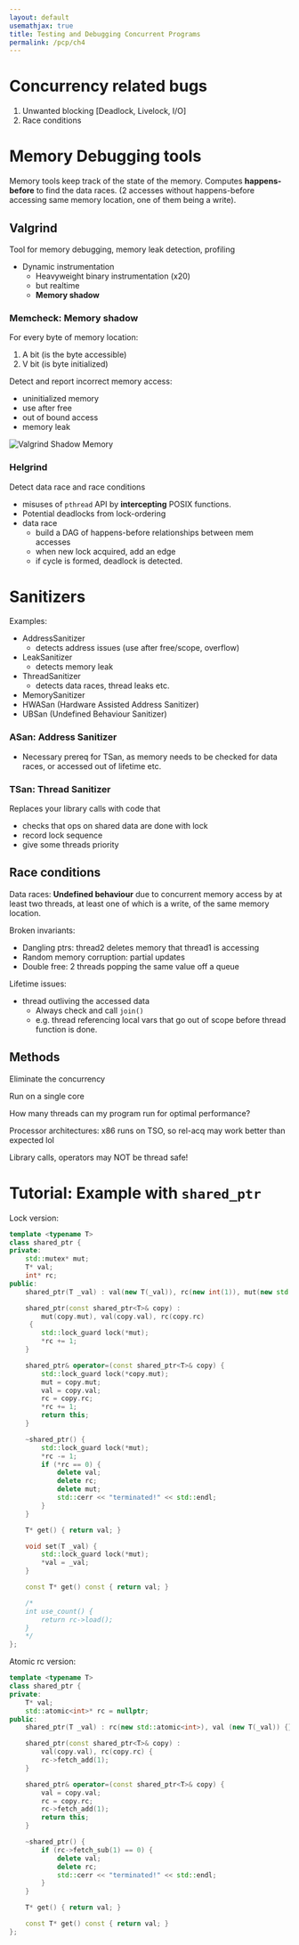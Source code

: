 ```yaml
---
layout: default
usemathjax: true
title: Testing and Debugging Concurrent Programs
permalink: /pcp/ch4
---
```


# Concurrency related bugs

1. Unwanted blocking [Deadlock, Livelock, I/O]
2. Race conditions

# Memory Debugging tools

Memory tools keep track of the state of the memory.
Computes **happens-before** to find the data races. 
(2 accesses without happens-before accessing same memory location, one of them being a write).

## Valgrind

Tool for memory debugging, memory leak detection, profiling

- Dynamic instrumentation 
  - Heavyweight binary instrumentation (x20)
  - but realtime
  - **Memory shadow**

### Memcheck: Memory shadow

For every byte of memory location:

1. A bit (is the byte accessible)
2. V bit (is byte initialized)

Detect and report incorrect memory access:
- uninitialized memory
- use after free
- out of bound access
- memory leak

![Valgrind Shadow Memory](/notes-blog/assets/img/pcp/valgrind-shadow-mem.png)

### Helgrind

Detect data race and race conditions

- misuses of `pthread` API by **intercepting** POSIX functions.
- Potential deadlocks from lock-ordering
- data race
  - build a DAG of happens-before relationships between mem accesses
  - when new lock acquired, add an edge
  - if cycle is formed, deadlock is detected.

# Sanitizers

Examples:
- AddressSanitizer
  - detects address issues (use after free/scope, overflow)
- LeakSanitizer
  - detects memory leak
- ThreadSanitizer
  - detects data races, thread leaks etc.
- MemorySanitizer
- HWASan (Hardware Assisted Address Sanitizer)
- UBSan (Undefined Behaviour Sanitizer)



### ASan: Address Sanitizer

- Necessary prereq for TSan, as memory needs to be checked for data races, or accessed out of lifetime etc.

### TSan: Thread Sanitizer

Replaces your library calls with code that

- checks that ops on shared data are done with lock
- record lock sequence 
- give some threads priority

## Race conditions

Data races: **Undefined behaviour** due to concurrent memory access by at least two threads, at least one of which is a write,
of the same memory location.

Broken invariants:

- Dangling ptrs: thread2 deletes memory that thread1 is accessing
- Random memory corruption: partial updates
- Double free: 2 threads popping the same value off a queue

Lifetime issues:

- thread outliving the accessed data
  - Always check and call `join()`
  - e.g. thread referencing local vars that go out of scope before thread function is done.

## Methods

Eliminate the concurrency

Run on a single core

How many threads can my program run for optimal performance?

Processor architectures:
x86 runs on TSO, so rel-acq may work better than expected lol

Library calls, operators may NOT be thread safe!

# Tutorial: Example with `shared_ptr`

Lock version:

```cpp
template <typename T>
class shared_ptr {
private:
    std::mutex* mut;
    T* val;
    int* rc;
public:
    shared_ptr(T _val) : val(new T(_val)), rc(new int(1)), mut(new std::mutex) {}

    shared_ptr(const shared_ptr<T>& copy) :
        mut(copy.mut), val(copy.val), rc(copy.rc)
     {
        std::lock_guard lock(*mut);
        *rc += 1;
    }

    shared_ptr& operator=(const shared_ptr<T>& copy) {
        std::lock_guard lock(*copy.mut);
        mut = copy.mut;
        val = copy.val;
        rc = copy.rc;
        *rc += 1;
        return this;
    }

    ~shared_ptr() {
        std::lock_guard lock(*mut);
        *rc -= 1;
        if (*rc == 0) {
            delete val;
            delete rc;
            delete mut;
            std::cerr << "terminated!" << std::endl;
        }
    }

    T* get() { return val; }

    void set(T _val) {
        std::lock_guard lock(*mut);
        *val = _val;
    }

    const T* get() const { return val; }

    /*
    int use_count() {
        return rc->load();
    }
    */
};
```

Atomic rc version:
```cpp
template <typename T>
class shared_ptr {
private:
    T* val;
    std::atomic<int>* rc = nullptr;
public:
    shared_ptr(T _val) : rc(new std::atomic<int>), val (new T(_val)) {}

    shared_ptr(const shared_ptr<T>& copy) :
        val(copy.val), rc(copy.rc) {
        rc->fetch_add(1);
    }

    shared_ptr& operator=(const shared_ptr<T>& copy) {
        val = copy.val;
        rc = copy.rc;
        rc->fetch_add(1);
        return this;
    }

    ~shared_ptr() {
        if (rc->fetch_sub(1) == 0) {
            delete val;
            delete rc;
            std::cerr << "terminated!" << std::endl;
        }
    }

    T* get() { return val; }

    const T* get() const { return val; }
};
```